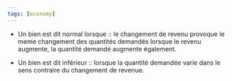 ```yaml
---
tags: [economy] 
---
```


- Un bien est dit normal lorsque :: le changement de revenu provoque le meme changement des quantités demandés lorsque le revenu augmente, la quantité demandé augmente également.
<!--SR:!2023-03-11,3,210-->

- Un bien est dit inférieur :: lorsque la quantité demandée varie dans le sens contraire du changement de revenue.
<!--SR:!2023-03-11,1,188-->
